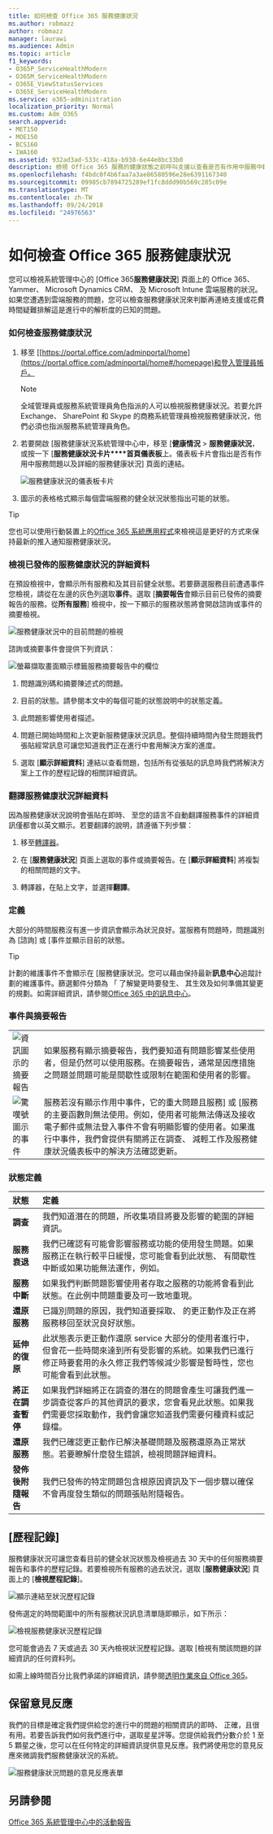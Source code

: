 ```yaml
---
title: 如何檢查 Office 365 服務健康狀況
ms.author: robmazz
author: robmazz
manager: laurawi
ms.audience: Admin
ms.topic: article
f1_keywords:
- O365P_ServiceHealthModern
- O365M_ServiceHealthModern
- O365E_ViewStatusServices
- O365E_ServiceHealthModern
ms.service: o365-administration
localization_priority: Normal
ms.custom: Adm_O365
search.appverid:
- MET150
- MOE150
- BCS160
- IWA160
ms.assetid: 932ad3ad-533c-418a-b938-6e44e8bc33b0
description: 檢視 Office 365 服務的健康狀態之前呼叫支援以查看是否有作用中服務中斷
ms.openlocfilehash: f4bdc0f4b6faa7a3ae86580596e28e6391167340
ms.sourcegitcommit: 09985cb7894725289ef1fc8ddd90b569c285c09e
ms.translationtype: MT
ms.contentlocale: zh-TW
ms.lasthandoff: 09/24/2018
ms.locfileid: "24976563"
---
```

# <a name="how-to-check-office-365-service-health"></a>如何檢查 Office 365 服務健康狀況

您可以檢視系統管理中心的 [Office 365**服務健康狀況**] 頁面上的 Office 365、 Yammer、 Microsoft Dynamics CRM、 及 Microsoft Intune 雲端服務的狀況。如果您遭遇到雲端服務的問題，您可以檢查服務健康狀況來判斷再連絡支援或花費時間疑難排解這是進行中的解析度的已知的問題。 
  
### <a name="how-to-check-service-health"></a>如何檢查服務健康狀況

1. 移至 [[https://portal.office.com/adminportal/home](https://portal.office.com/adminportal/home#/homepage)和登入管理員帳戶。 
    
    > [!NOTE]
    > 全域管理員或服務系統管理員角色指派的人可以檢視服務健康狀況。若要允許 Exchange、 SharePoint 和 Skype 的商務系統管理員檢視服務健康狀況，他們必須也指派服務系統管理員角色。 
  
2. 若要開啟 [服務健康狀況系統管理中心中，移至 [**健康情況** > **服務健康狀況**，或按一下 [**服務健康狀況卡片****首頁儀表板**上。儀表板卡片會指出是否有作用中服務問題以及詳細的服務健康狀況] 頁面的連結。
    
    ![服務健康狀況的儀表板卡片](media/8ae3de43-7bd5-4ee9-90ed-8b5ba5f9b474.png)
  
3. 圖示的表格格式顯示每個雲端服務的健全狀況狀態指出可能的狀態。
    
> [!TIP]
> 您也可以使用行動裝置上的[Office 365 系統應用程式](https://go.microsoft.com/fwlink/p/?linkid=627216)來檢視這是更好的方式來保持最新的推入通知服務健康狀況。 
  
### <a name="view-details-of-posted-service-health"></a>檢視已發佈的服務健康狀況的詳細資料

在預設檢視中，會顯示所有服務和及其目前健全狀態。若要篩選服務目前遭遇事件您檢視，請從在左邊的灰色列選取**事件**。選取 [**摘要報告**會顯示目前已發佈的摘要報告的服務。從**所有服務**] 檢視中，按一下顯示的服務狀態將會開啟諮詢或事件的摘要檢視。 
  
![服務健康狀況中的目前問題的檢視](media/f829a3af-1aca-4dc2-97eb-15d805349b24.png)
  
諮詢或摘要事件會提供下列資訊： 
  
![螢幕擷取畫面顯示標籤服務摘要報告中的欄位](media/0dd6065c-1381-4a5c-8ca0-854c3e043a5c.png)
  
1. 問題識別碼和摘要陳述式的問題。
    
2. 目前的狀態。請參閱本文中的每個可能的狀態說明中的狀態定義。
    
3. 此問題影響使用者描述。
    
4. 問題已開始時間和上次更新服務健康狀況訊息。整個持續時間內發生問題我們張貼經常訊息可讓您知道我們正在進行中套用解決方案的進度。
    
5. 選取 [**顯示詳細資料**] 連結以查看問題，包括所有從張貼的訊息時我們將解決方案上工作的歷程記錄的相關詳細資訊。 
    
### <a name="translate-service-health-details"></a>翻譯服務健康狀況詳細資料

因為服務健康狀況說明會張貼在即時、 至您的語言不自動翻譯服務事件的詳細資訊僅都會以英文顯示。若要翻譯的說明，請遵循下列步驟：
  
1. 移至[轉譯器](https://www.bing.com/translator/)。
    
2. 在 [**服務健康狀況**] 頁面上選取的事件或摘要報告。在 [**顯示詳細資料**] 將複製的相關問題的文字。
    
3. 轉譯器，在貼上文字，並選擇**翻譯**。
    
### <a name="definitions"></a>定義

大部分的時間服務沒有進一步資訊會顯示為狀況良好。當服務有問題時，問題識別為 [諮詢] 或 [事件並顯示目前的狀態。
  
> [!TIP]
> 計劃的維護事件不會顯示在 [服務健康狀況。您可以藉由保持最新**訊息中心**追蹤計劃的維護事件。篩選郵件分類為 「 了解變更時要發生、 其生效及如何準備其變更的規劃。如需詳細資訊，請參閱[Office 365 中的訊息中心](https://support.office.com/article/38fb3333-bfcc-4340-a37b-deda509c2093)。 
  
### <a name="incidents-and-advisories"></a>事件與摘要報告

|||
|:-----|:-----|
|![資訊圖示的摘要報告](media/a7f5fd21-c760-4948-9bc1-50f7c8070e28.png)|如果服務有顯示摘要報告，我們要知道有問題影響某些使用者，但是仍然可以使用服務。在摘要報告，通常是因應措施之問題並問題可能是間歇性或限制在範圍和使用者的影響。  <br/> |
|![驚嘆號圖示的事件](media/a636db57-6083-44dc-bbd5-556850804f17.png)|服務若沒有顯示作用中事件，它的重大問題且服務] 或 [服務的主要函數則無法使用。例如，使用者可能無法傳送及接收電子郵件或無法登入事件不會有明顯影響的使用者。如果進行中事件，我們會提供有關將正在調查、 減輕工作及服務健康狀況儀表板中的解決方法確認更新。  <br/> |
   
### <a name="status-definitions"></a>狀態定義

|**狀態**|**定義**|
|:-----|:-----|
|**調查** | 我們知道潛在的問題，所收集項目將要及影響的範圍的詳細資訊。 |
|**服務衰退** | 我們已確認有可能會影響服務或功能的使用發生問題。如果服務正在執行較平日緩慢，您可能會看到此狀態、 有間歇性中斷或如果功能無法運作，例如。 |
|**服務中斷** | 如果我們判斷問題影響使用者存取之服務的功能將會看到此狀態。在此例中問題重要及可一致地重現。 |
|**還原服務** | 已識別問題的原因，我們知道要採取、 的更正動作及正在將服務移回至狀況良好狀態。 |
|**延伸的復原** | 此狀態表示更正動作還原 service 大部分的使用者進行中，但會花一些時間來達到所有受影響的系統。如果我們已進行修正時要套用的永久修正我們等候減少影響是暫時性，您也可能會看到此狀態。 |
|**將正在調查暫停** | 如果我們詳細將正在調查的潛在的問題會產生可讓我們進一步調查從客戶的其他資訊的要求，您會看見此狀態。如果我們需要您採取動作，我們會讓您知道我們需要何種資料或記錄檔。 |
|**還原服務** | 我們已確認更正動作已解決基礎問題及服務還原為正常狀態。若要瞭解什麼發生錯誤，檢視問題詳細資料。 |
|**發佈後附隨報告** | 我們已發佈的特定問題包含根原因資訊及下一個步驟以確保不會再度發生類似的問題張貼附隨報告。 |
   
## <a name="history"></a>[歷程記錄] 

服務健康狀況可讓您查看目前的健全狀況狀態及檢視過去 30 天中的任何服務摘要報告和事件的歷程記錄。若要檢視所有服務的過去狀況，選取 [**服務健康狀況**] 頁面上的 [**檢視歷程記錄**]。 
  
![顯示連結至狀況歷程記錄](media/12a3e484-1eb4-497f-8cab-8064bccc2ef5.png)
  
發佈選定的時間範圍中的所有服務狀況訊息清單隨即顯示，如下所示：
  
![檢視服務健康狀況歷程記錄](media/5ed20247-121c-4abe-9fe7-9025e26a2d0e.png)
  
您可能會過去 7 天或過去 30 天內檢視狀況歷程記錄。選取 [檢視有關該問題的詳細資訊的任何資料列。
  
如需上線時間百分比我們承諾的詳細資訊，請參閱[透明作業來自 Office 365](https://go.microsoft.com/fwlink/?linkid=848695)。
  
## <a name="leave-feedback"></a>保留意見反應

我們的目標是確定我們提供給您的進行中的問題的相關資訊的即時、 正確，且很有用。若要告訴我們如何我們進行中，選取星星評等。您提供給我們分數介於 1 至 5 顆星之後，您可以在任何特定的詳細資訊提供意見反應。我們將使用您的意見反應來微調我們服務健康狀況的系統。
  
![服務健康狀況問題的意見反應表單](media/fd083fdb-fde8-47b4-9136-b90d1d003864.png)
  
## <a name="see-also"></a>另請參閱

[Office 365 系統管理中心中的活動報告](https://support.office.com/article/0d6dfb17-8582-4172-a9a9-aed798150263)

